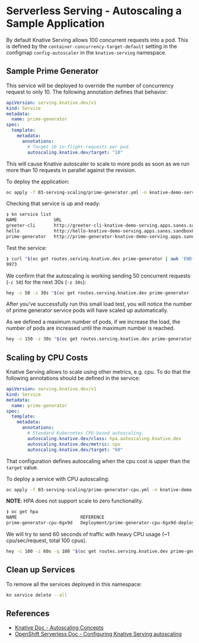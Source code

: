 # Serverless Serving - Autoscaling a Sample Application

By default Knative Serving allows 100 concurrent requests into a pod. This is defined by the
`container-concurrency-target-default` setting in the configmap `config-autoscaler` in
the `knative-serving` namespace.

## Sample Prime Generator

This service will be deployed to override the number of concurrency request to only 10. The
following annotation defines that behavior:

```yaml
apiVersion: serving.knative.dev/v1
kind: Service
metadata:
  name: prime-generator
spec:
  template:
    metadata:
      annotations:
        # Target 10 in-flight-requests per pod.
        autoscaling.knative.dev/target: "10"
```

This will cause Knative autoscaler to scale to more pods as soon as we run more than
10 requests in parallel against the revision.

To deploy the application:

```bash
oc apply -f 03-serving-scaling/prime-generator.yml -n knative-demo-serving
```

Checking that service is up and ready:

```bash
❯ kn service list
NAME              URL                                                                             LATEST                  AGE   CONDITIONS   READY   REASON
greeter-cli       http://greeter-cli-knative-demo-serving.apps.sanes.sandbox852.opentlc.com       greeter-cli-hola        18m   3 OK / 3     True    
hello             http://hello-knative-demo-serving.apps.sanes.sandbox852.opentlc.com             hello-lg498             24m   3 OK / 3     True    
prime-generator   http://prime-generator-knative-demo-serving.apps.sanes.sandbox852.opentlc.com   prime-generator-prvvx   22s   3 OK / 3     True    
```

Test the service:

```bash
❯ curl "$(oc get routes.serving.knative.dev prime-generator | awk 'END{print $2}')?sleep=3&upto=10000&memload=100"
9973
```

We confirm that the autoscaling is working sending 50 concurrent requests (`-c 50`) for the next 30s (`-z 30s`):

```bash
hey -c 50 -z 30s "$(oc get routes.serving.knative.dev prime-generator | awk 'END{print $2}')?sleep=3&upto=10000&memload=100"
```

After you’ve successfully run this small load test, you will notice the number of prime generator service pods
will have scaled up automatically.

As we defined a maximum number of pods, if we increase the load, the number of pods are increased until the maximum
number is reached.

```bash
hey -c 150 -z 30s "$(oc get routes.serving.knative.dev prime-generator | awk 'END{print $2}')?sleep=3&upto=10000&memload=100"
```

## Scaling by CPU Costs

Knative Serving allows to scale using other metrics, e.g. cpu. To do that the following annotations should
be defined in the service:

```yaml
apiVersion: serving.knative.dev/v1
kind: Service
metadata:
  name: prime-generator
spec:
  template:
    metadata:
      annotations:
        # Standard Kubernetes CPU-based autoscaling.
        autoscaling.knative.dev/class: hpa.autoscaling.knative.dev
        autoscaling.knative.dev/metric: cpu
        autoscaling.knative.dev/target: "60"
```

That configuration defines autoscaling when the cpu cost is upper than the `target` value.

To deploy a service with CPU autoscaling:

```bash
oc apply -f 03-serving-scaling/prime-generator-cpu.yml -n knative-demo-serving
```

**NOTE**: HPA does not support scale to zero functionality.

```bash
❯ oc get hpa
NAME                        REFERENCE                                         TARGETS         MINPODS   MAXPODS   REPLICAS   AGE
prime-generator-cpu-6gx9d   Deployment/prime-generator-cpu-6gx9d-deployment   <unknown>/60%   1         5         1          77s
```

We will try to send 60 seconds of traffic with heavy CPU usage (~1 cpu/sec/request, total 100 cpus).

```bash
hey -c 100 -z 60s -q 100 "$(oc get routes.serving.knative.dev prime-generator-cpu | awk 'END{print $2}')?upto=40000000"
```

## Clean up Services

To remove all the services deployed in this namespace:

```bash
kn service delete --all
```

## References

* [Knative Doc - Autoscaling Concepts](https://knative.dev/docs/serving/autoscaling/autoscaling-concepts/)
* [OpenShift Serverless Doc - Configuring Knative Serving autoscaling](https://docs.openshift.com/container-platform/4.6/serverless/knative_serving/configuring-knative-serving-autoscaling.html)
